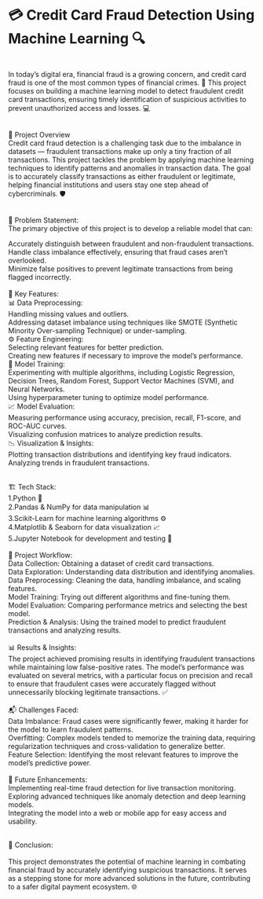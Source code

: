 # 💳 Credit Card Fraud Detection Using Machine Learning 🔍
<br>
In today’s digital era, financial fraud is a growing concern, and credit card fraud is one of the most common types of financial crimes. 🔐 This project focuses on building a machine learning model to detect fraudulent credit card transactions, ensuring timely identification of suspicious activities to prevent unauthorized access and losses. 💻
<br>
<br>

🚦 Project Overview
<br>
Credit card fraud detection is a challenging task due to the imbalance in datasets — fraudulent transactions make up only a tiny fraction of all transactions. This project tackles the problem by applying machine learning techniques to identify patterns and anomalies in transaction data. The goal is to accurately classify transactions as either fraudulent or legitimate, helping financial institutions and users stay one step ahead of cybercriminals. 🛡️
<br>
<br>

📑 Problem Statement:
<br>
The primary objective of this project is to develop a reliable model that can:
<br>

Accurately distinguish between fraudulent and non-fraudulent transactions.
<br>
Handle class imbalance effectively, ensuring that fraud cases aren’t overlooked.
<br>
Minimize false positives to prevent legitimate transactions from being flagged incorrectly.
<br>
<br>
📌 Key Features:
<br>
📊 Data Preprocessing:
<br>
Handling missing values and outliers.
<br>
Addressing dataset imbalance using techniques like SMOTE (Synthetic Minority Over-sampling Technique) or under-sampling.
<br>
⚙️ Feature Engineering:
<br>
Selecting relevant features for better prediction.
<br>
Creating new features if necessary to improve the model’s performance.
<br>
🤖 Model Training:
<br>
Experimenting with multiple algorithms, including Logistic Regression, Decision Trees, Random Forest, Support Vector Machines (SVM), and Neural Networks.
<br>
Using hyperparameter tuning to optimize model performance.
<br>
📈 Model Evaluation:
<br>
Measuring performance using accuracy, precision, recall, F1-score, and ROC-AUC curves.
<br>
Visualizing confusion matrices to analyze prediction results.
<br>
📉 Visualization & Insights:
<br>
Plotting transaction distributions and identifying key fraud indicators.
<br>
Analyzing trends in fraudulent transactions.
<br>
<br>

🏗️ Tech Stack:
<br>
1.Python 🐍
<br>
2.Pandas & NumPy for data manipulation 📊
<br>
3.Scikit-Learn for machine learning algorithms ⚙️
<br>
4.Matplotlib & Seaborn for data visualization 📈
<br>
5.Jupyter Notebook for development and testing 📒
<br>
<br>
🚀 Project Workflow:
<br>
Data Collection: Obtaining a dataset of credit card transactions.
<br>
Data Exploration: Understanding data distribution and identifying anomalies.
<br>
Data Preprocessing: Cleaning the data, handling imbalance, and scaling features.
<br>
Model Training: Trying out different algorithms and fine-tuning them.
<br>
Model Evaluation: Comparing performance metrics and selecting the best model.
<br>
Prediction & Analysis: Using the trained model to predict fraudulent transactions and analyzing results.
<br>
<br>
📊 Results & Insights:
<br>
The project achieved promising results in identifying fraudulent transactions while maintaining low false-positive rates. The model’s performance was evaluated on several metrics, with a particular focus on precision and recall to ensure that fraudulent cases were accurately flagged without unnecessarily blocking legitimate transactions. ✅
<br>
<br>
📬 Challenges Faced:
<br>
Data Imbalance: Fraud cases were significantly fewer, making it harder for the model to learn fraudulent patterns.
<br>
Overfitting: Complex models tended to memorize the training data, requiring regularization techniques and cross-validation to generalize better.
<br>
Feature Selection: Identifying the most relevant features to improve the model’s predictive power.
<br>
<br>
🌟 Future Enhancements:
<br>
Implementing real-time fraud detection for live transaction monitoring.
<br>
Exploring advanced techniques like anomaly detection and deep learning models.
<br>
Integrating the model into a web or mobile app for easy access and usability.
<br>
<br>

📌 Conclusion:
<br>
<br>
This project demonstrates the potential of machine learning in combating financial fraud by accurately identifying suspicious transactions. It serves as a stepping stone for more advanced solutions in the future, contributing to a safer digital payment ecosystem. 🌐
